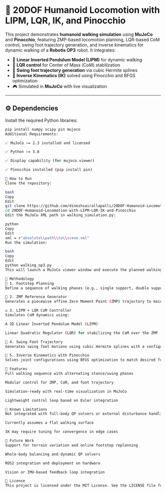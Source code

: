 # 🤖 20DOF Humanoid Locomotion with LIPM, LQR, IK, and Pinocchio

This project demonstrates **humanoid walking simulation** using **MuJoCo** and **Pinocchio**, featuring ZMP-based locomotion planning, LQR-based CoM control, swing foot trajectory generation, and inverse kinematics for dynamic walking of a **Robotis OP3** robot. It integrates:

- 🧠 **Linear Inverted Pendulum Model (LIPM)** for dynamic walking
- 🧮 **LQR control** for Center of Mass (CoM) stabilization
- 🦶 **Swing foot trajectory generation** via cubic Hermite splines
- 🔧 **Inverse Kinematics (IK)** solved using Pinocchio and BFGS optimization
- 🎮 Simulated in **MuJoCo** with live visualization

---

## ⚙️ Dependencies

Install the required Python libraries:

```bash
pip install numpy scipy pin mujoco
Additional Requirements:

✅ MuJoCo >= 2.3 installed and licensed

✅ Python >= 3.8

✅ Display capability (for mujoco.viewer)

✅ Pinocchio installed (pip install pin)

🚀 How to Run
Clone the repository:

bash
Copy
Edit
git clone https://github.com/dineshsairallapalli/20DOF-Humanoid-Locomotion-with-LIPM-LQR-IK-and-Pinocchio.git
cd 20DOF-Humanoid-Locomotion-with-LIPM-LQR-IK-and-Pinocchio
Edit the MuJoCo XML path in walking_simulation.py:

python
Copy
Edit
xml = r"absolute\\path\\to\\scene.xml"
Run the simulation:

bash
Copy
Edit
python walking_op3.py
This will launch a MuJoCo viewer window and execute the planned walking gait in real-time.

🧠 Methodology
🧩 1. Footstep Planning
Define a sequence of walking phases (e.g., single support, double support) and target foot positions over time.

🔄 2. ZMP Reference Generator
Generates a piecewise affine Zero Moment Point (ZMP) trajectory to maintain balance and guide CoM movement.

⚖️ 3. LIPM + LQR CoM Controller
Simulates CoM dynamics using:

A 2D Linear Inverted Pendulum Model (LIPM)

Linear Quadratic Regulator (LQR) for stabilizing the CoM over the ZMP

🦿 4. Swing Foot Trajectory
Generates swing foot motions using cubic Hermite splines with a configurable lift height and duration.

🔧 5. Inverse Kinematics with Pinocchio
Solves joint configurations using BFGS optimization to match desired foot placements and CoM reference positions.

🧪 Features
Full walking sequence with alternating stance/swing phases

Modular control for ZMP, CoM, and foot trajectory

Simulation-ready with real-time visualization in MuJoCo

Lightweight control loop based on Euler integration

🧱 Known Limitations
Not integrated with full-body QP solvers or external disturbance handling

Currently assumes a flat walking surface

IK may require tuning for convergence in edge cases

📌 Future Work
Support for terrain variation and online footstep replanning

Whole-body balancing and dynamic QP solvers

ROS2 integration and deployment on hardware

Vision or IMU-based feedback loop integration

📄 License
This project is licensed under the MIT License. See the LICENSE file for details.
